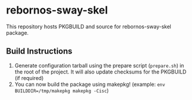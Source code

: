 # rebornos-sway-skel

This repository hosts PKGBUILD and source for rebornos-sway-skel package.

## Build Instructions

1. Generate configuration tarball using the prepare script (`prepare.sh`) in the root of the project. It will also update checksums for the PKGBUILD (if required)
2. You can now build the package using makepkg! (example: `env BUILDDIR=/tmp/makepkg makepkg -Cisc`)
